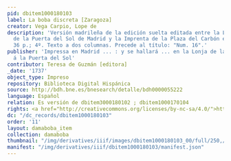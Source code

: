 ```yaml
---
pid: dbitem1000180103
label: La boba discreta [Zaragoza]
creator: Vega Carpio, Lope de
description: 'Versión madrileña de la edición suelta editada entre la Lonja de Comedias
  de la Puerta del Sol de Madrid y la Imprenta de la Plaza del Carbón en Zaragoza.
  36 p.; 4º. Texto a dos columnas. Precede al título: "Num. 16".'
publisher: 'Impressa en Madrid ... : y se hallará ... en la Lonja de las Comedias,
  á la Puerta del Sol'
contributor: Teresa de Guzmán [editora]
_date: '1737'
object_type: Impreso
repository: Biblioteca Digital Hispánica
source: http://bdh.bne.es/bnesearch/detalle/bdh0000055222
language: Español
relation: Es versión de dbitem3000180102 ; dbitem1000170104
rights: <a href="http://creativecommons.org/licenses/by-nc-sa/4.0/">http://creativecommons.org/licenses/by-nc-sa/4.0/</a>
dc: "/dc_records/dbitem1000180103"
order: '11'
layout: damaboba_item
collection: damaboba
thumbnail: "/img/derivatives/iiif/images/dbitem1000180103_00/full/250,/0/default.jpg"
manifest: "/img/derivatives/iiif/dbitem1000180103/manifest.json"
---
```


